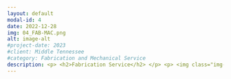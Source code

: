 ```yaml
---
layout: default
modal-id: 4
date: 2022-12-28
img: 04_FAB-MAC.png
alt: image-alt
#project-date: 2023
#client: Middle Tennessee
#category: Fabrication and Mechanical Service
description: <p> <h2>Fabrication Service</h2> </p> <p> <img class="img-responsive img-centered" src="/assets/Webstore-Fabrication-Service.jpg"> </p> <p>Heavy equipment takes a beating and sometimes oxy/acetylene torching or welding is necessary to keep it in good working order. Whether it's fixing a bent bracket, cutting off damaged material, patching a cracked guard or panel, or fabricating a new mount - SOCO Industrial has a MIG welder and oxy/acetylene torch ready to go if you need it. We can make small repairs on your equipment but we do not offer structural repairs as we are not certified welders.</p><p> If you're on the job site, you may not have the tools or experience on-hand to keep the project moving forward. We can use our torch to heat and/or cut steel and we can use our welder to weld up to 1/4" steel to make those unexpected repairs so you don't have to stop what you're doing and transport your equipment to a fab shop.</p> <p>Labor is billed by the 1/4 hour at $125/hour.</p> <p> <h2>Mechanical Service</h2></p> <p> <img class="img-responsive img-centered" src="/assets/Webstore-Mechanical-Service.jpg"> </p> <p>If you need a mechanic, SOCO Industrial has the fix. With over 19-years of heavy equipment repair experience, our qualified mechanic can help you troubleshoot problems, identify the root cause, and make the necessary repair. Whether it's a diesel engine, low voltage system, high voltage system, hydraulic, or pneumatic we can help you keep it running.</p> <p>Your equipment operators may be good at using your equipment but repairing it takes a different skill set and level of experience. SOCO Industrial brings a wide selection of tools for troubleshooting and repairs on our mobile truck.</p> <p>Labor is billed by the 1/4 hour at $125/hour.</p> <p>SOCO Industrial operates with over 19 years of heavy equipment experience including hydraulics, pneumatics, low-voltage/high-voltage electrical, diesel engines, and more.</p><p>We carry General Liability and Product Liability insurance as well as vehicle insurance.</p>
---
```

